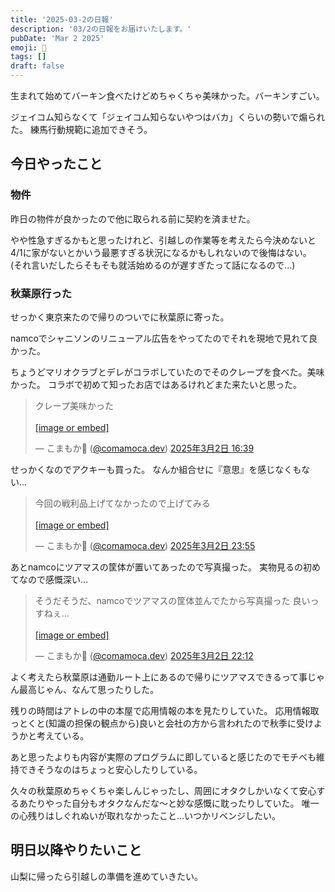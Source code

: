 ```yaml
---
title: '2025-03-2の日報'
description: '03/2の日報をお届けいたします。'
pubDate: 'Mar 2 2025'
emoji: 🦊
tags: []
draft: false
---
```


生まれて始めてバーキン食べたけどめちゃくちゃ美味かった。バーキンすごい。

ジェイコム知らなくて「ジェイコム知らないやつはバカ」くらいの勢いで煽られた。
練馬行動規範に追加できそう。

## 今日やったこと

### 物件

昨日の物件が良かったので他に取られる前に契約を済ませた。

やや性急すぎるかもと思ったけれど、引越しの作業等を考えたら今決めないと4/1に家がないとかいう最悪すぎる状況になるかもしれないので後悔はない。
(それ言いだしたらそもそも就活始めるのが遅すぎたって話になるので...)

### 秋葉原行った

せっかく東京来たので帰りのついでに秋葉原に寄った。

namcoでシャニソンのリニューアル広告をやってたのでそれを現地で見れて良かった。

ちょうどマリオクラブとデレがコラボしていたのでそのクレープを食べた。美味かった。
コラボで初めて知ったお店ではあるけれどまた来たいと思った。

<blockquote class="bluesky-embed" data-bluesky-uri="at://did:plc:6wkaj4y3kaertrvyfguzkd2w/app.bsky.feed.post/3ljewlbspkk23" data-bluesky-cid="bafyreicxnshnhpkzhu22p33gjm4buhvnl6yfhmgxphy4g7uzljftv7rjn4"><p lang="ja">クレープ美味かった<br><br><a href="https://bsky.app/profile/did:plc:6wkaj4y3kaertrvyfguzkd2w/post/3ljewlbspkk23?ref_src=embed">[image or embed]</a></p>&mdash; こまもか🦊 (<a href="https://bsky.app/profile/did:plc:6wkaj4y3kaertrvyfguzkd2w?ref_src=embed">@comamoca.dev</a>) <a href="https://bsky.app/profile/did:plc:6wkaj4y3kaertrvyfguzkd2w/post/3ljewlbspkk23?ref_src=embed">2025年3月2日 16:39</a></blockquote><script async src="https://embed.bsky.app/static/embed.js" charset="utf-8"></script>

せっかくなのでアクキーも買った。 なんか組合せに『意思』を感じなくもない...

<blockquote class="bluesky-embed" data-bluesky-uri="at://did:plc:6wkaj4y3kaertrvyfguzkd2w/app.bsky.feed.post/3ljfoy43lsc2v" data-bluesky-cid="bafyreifkofhrf4ylbip2ns7sawtivzk464nbfxii4t7gwtgwm5rxeeojbi"><p lang="ja">今回の戦利品上げてなかったので上げてみる
<br><br><a href="https://bsky.app/profile/did:plc:6wkaj4y3kaertrvyfguzkd2w/post/3ljfoy43lsc2v?ref_src=embed">[image or embed]</a></p>&mdash; こまもか🦊 (<a href="https://bsky.app/profile/did:plc:6wkaj4y3kaertrvyfguzkd2w?ref_src=embed">@comamoca.dev</a>) <a href="https://bsky.app/profile/did:plc:6wkaj4y3kaertrvyfguzkd2w/post/3ljfoy43lsc2v?ref_src=embed">2025年3月2日 23:55</a></blockquote><script async src="https://embed.bsky.app/static/embed.js" charset="utf-8"></script>

あとnamcoにツアマスの筐体が置いてあったので写真撮った。
実物見るの初めてなので感慨深い...

<blockquote class="bluesky-embed" data-bluesky-uri="at://did:plc:6wkaj4y3kaertrvyfguzkd2w/app.bsky.feed.post/3ljfj6s47yk23" data-bluesky-cid="bafyreia2syx54jbvzrygfszdyf3sogacdl6yueen2442ogph6qo75qrvdm"><p lang="ja">そうだそうだ、namcoでツアマスの筐体並んでたから写真撮った
良いっすねぇ…<br><br><a href="https://bsky.app/profile/did:plc:6wkaj4y3kaertrvyfguzkd2w/post/3ljfj6s47yk23?ref_src=embed">[image or embed]</a></p>&mdash; こまもか🦊 (<a href="https://bsky.app/profile/did:plc:6wkaj4y3kaertrvyfguzkd2w?ref_src=embed">@comamoca.dev</a>) <a href="https://bsky.app/profile/did:plc:6wkaj4y3kaertrvyfguzkd2w/post/3ljfj6s47yk23?ref_src=embed">2025年3月2日 22:12</a></blockquote><script async src="https://embed.bsky.app/static/embed.js" charset="utf-8"></script>

よく考えたら秋葉原は通勤ルート上にあるので帰りにツアマスできるって事じゃん最高じゃん、なんて思ったりした。

残りの時間はアトレの中の本屋で応用情報の本を見たりしていた。
応用情報取っとくと(知識の担保の観点から)良いと会社の方から言われたので秋季に受けようかと考えている。

あと思ったよりも内容が実際のプログラムに即していると感じたのでモチベも維持できそうなのはちょっと安心したりしている。

久々の秋葉原めちゃくちゃ楽しんじゃったし、周囲にオタクしかいなくて安心するあたりやった自分もオタクなんだな〜と妙な感慨に耽ったりしていた。
唯一の心残りはしぐれぬいが取れなかったこと...いつかリベンジしたい。

## 明日以降やりたいこと

山梨に帰ったら引越しの準備を進めていきたい。
